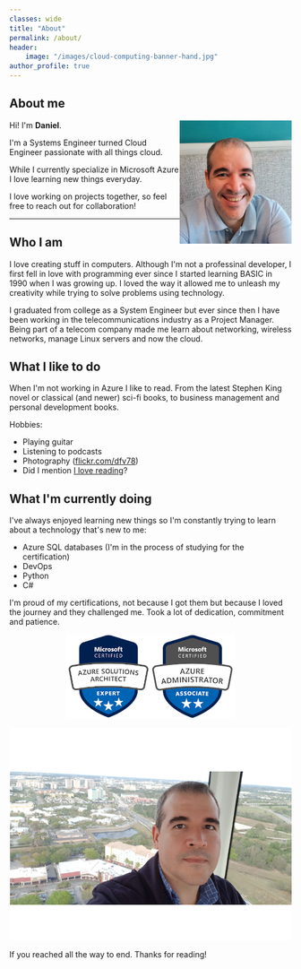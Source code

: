 ```yaml
---
classes: wide
title: "About"
permalink: /about/
header:
    image: "/images/cloud-computing-banner-hand.jpg"
author_profile: true
---
```

## About me

<div style="text-align: left">
<img style="float:right" src="../images/danielfv-profile.png" width="200" />

Hi! I'm <strong>Daniel</strong>.

I'm a Systems Engineer turned Cloud Engineer passionate with all things cloud.
</div>


While I currently specialize in Microsoft Azure I love learning new things everyday. 

I love working on projects together, so feel free to reach out for collaboration!

---
## Who I am
I love creating stuff in computers. Although I'm not a professinal developer, I first fell in love with programming ever since I started learning BASIC in 1990 when I was growing up. I loved the way it allowed me to unleash my creativity while trying to solve problems using technology.

I graduated from college as a System Engineer but ever since then I have been working in the telecommunications industry as a Project Manager. Being part of a telecom company made me learn about networking, wireless networks, manage Linux servers and now the cloud.

## What I like to do
When I'm not working in Azure I like to read. From the latest Stephen King novel or classical (and newer) sci-fi books, to business management and personal development books.

Hobbies:
- Playing guitar
- Listening to podcasts
- Photography ([flickr.com/dfv78](http://flickr.com/dfv78))
- Did I mention [I love reading](https://www.goodreads.com/review/list/4642546-daniel-fajardo-valenti?shelf=read)? 
## What I'm currently doing
I've always enjoyed learning new things so I'm constantly trying to learn about a technology that's new to me:

- Azure SQL databases (I'm in the process of studying for the certification)
- DevOps
- Python
- C#
  
I'm proud of my certifications, not because I got them but because I loved the journey and they challenged me. Took a lot of dedication, commitment and patience.

<div style="text-align: center">


[![Azure Solutions Architect Expert](/images/azure-solutions-architect-expert-150.png)](https://docs.microsoft.com/en-us/learn/certifications/azure-solutions-architect)[![Azure Administrator Associate](/images/azure-administrator-associate-150.png)](https://docs.microsoft.com/en-us/learn/certifications/azure-administrator)
</div>

![Daniel Fajardo Valenti picture](/images/daniel-fajardo-valenti_med.png) 

If you reached all the way to end. Thanks for reading!

